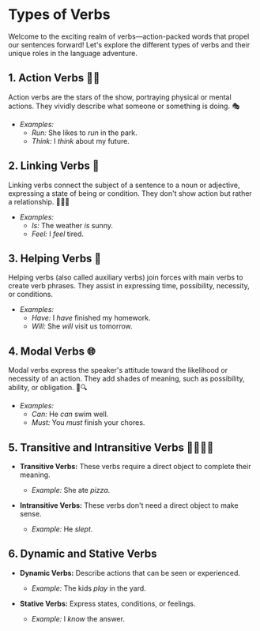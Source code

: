 # Types of Verbs

Welcome to the exciting realm of verbs—action-packed words that propel our sentences forward! Let's explore the different types of verbs and their unique roles in the language adventure.

## 1. Action Verbs 🏃‍♂️

Action verbs are the stars of the show, portraying physical or mental actions. They vividly describe what someone or something is doing. 🎭

- _Examples:_
  - _Run:_ She likes to _run_ in the park.
  - _Think:_ I _think_ about my future.

## 2. Linking Verbs 🔗

Linking verbs connect the subject of a sentence to a noun or adjective, expressing a state of being or condition. They don't show action but rather a relationship. 🧑‍🤝‍🧑

- _Examples:_
  - _Is:_ The weather _is_ sunny.
  - _Feel:_ I _feel_ tired.

## 3. Helping Verbs 🤝

Helping verbs (also called auxiliary verbs) join forces with main verbs to create verb phrases. They assist in expressing time, possibility, necessity, or conditions.

- _Examples:_
  - _Have:_ I _have_ finished my homework.
  - _Will:_ She _will_ visit us tomorrow.

## 4. Modal Verbs 🌐

Modal verbs express the speaker's attitude toward the likelihood or necessity of an action. They add shades of meaning, such as possibility, ability, or obligation. 🌈🔍

- _Examples:_
  - _Can:_ He _can_ swim well.
  - _Must:_ You _must_ finish your chores.

## 5. Transitive and Intransitive Verbs 🚶‍♂️🚶‍♀️

- **Transitive Verbs:** These verbs require a direct object to complete their meaning.

  - _Example:_ She ate _pizza_.

- **Intransitive Verbs:** These verbs don't need a direct object to make sense.
  - _Example:_ He _slept_.

## 6. Dynamic and Stative Verbs

- **Dynamic Verbs:** Describe actions that can be seen or experienced.

  - _Example:_ The kids _play_ in the yard.

- **Stative Verbs:** Express states, conditions, or feelings.
  - _Example:_ I _know_ the answer.
